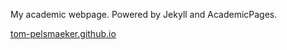 My academic webpage. Powered by Jekyll and AcademicPages.

[tom-pelsmaeker.github.io](https://tom-pelsmaeker.github.io)
